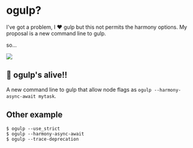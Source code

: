 # ogulp?

I've got a problem, I ❤ gulp but this not permits the harmony options. My proposal is a new command line to gulp.

so...

![](http://media2.giphy.com/media/hvSw8Nh3pGXio/giphy.gif)

## 🎉 ogulp's alive!!

A new command line to gulp that allow node flags as `ogulp --harmony-async-await mytask`.

## Other example

    $ ogulp --use_strict
    $ ogulp --harmony-async-await
    $ ogulp --trace-deprecation



